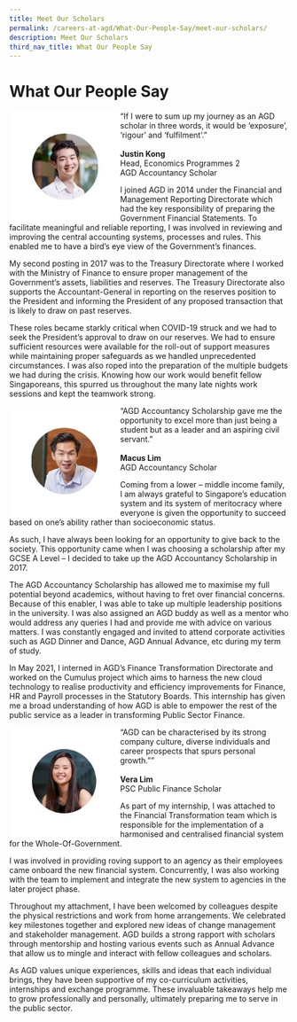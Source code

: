 ```yaml
---
title: Meet Our Scholars
permalink: /careers-at-agd/What-Our-People-Say/meet-our-scholars/
description: Meet Our Scholars
third_nav_title: What Our People Say
---
```

What Our People Say
===================
<img src="/images/CareersAGD/Meet%20Our%20Scholars/mos-11.jpg"  alt="Justin Kong" style="width:200px;height:200px;" align="left">“If I were to sum up my journey as an AGD scholar in three words, it would be ‘exposure’, ‘rigour’ and ‘fulfilment’.” <br> <br> **Justin Kong**<br>Head, Economics Programmes 2 <br>AGD Accountancy Scholar



I joined AGD in 2014 under the Financial and Management Reporting Directorate which had the key responsibility of preparing the Government Financial Statements. To facilitate meaningful and reliable reporting, I was involved in reviewing and improving the central accounting systems, processes and rules. This enabled me to have a bird’s eye view of the Government’s finances.  
  
My second posting in 2017 was to the Treasury Directorate where I worked with the Ministry of Finance to ensure proper management of the Government’s assets, liabilities and reserves. The Treasury Directorate also supports the Accountant-General in reporting on the reserves position to the President and informing the President of any proposed transaction that is likely to draw on past reserves.  
  
These roles became starkly critical when COVID-19 struck and we had to seek the President’s approval to draw on our reserves. We had to ensure sufficient resources were available for the roll-out of support measures while maintaining proper safeguards as we handled unprecedented circumstances. I was also roped into the preparation of the multiple budgets we had during the crisis. Knowing how our work would benefit fellow Singaporeans, this spurred us throughout the many late nights work sessions and kept the teamwork strong.

<img src="/images/CareersAGD/Meet%20Our%20Scholars/mos-22.jpg"  alt="Macus Lim" style="width:200px;height:200px;" align="left"> “AGD Accountancy Scholarship gave me the opportunity to excel more than just being a student but as a leader and an aspiring civil servant.” <br> <br> **Macus Lim**<br>AGD Accountancy Scholar


Coming from a lower – middle income family, I am always grateful to Singapore’s education system and its system of meritocracy where everyone is given the opportunity to succeed based on one’s ability rather than socioeconomic status.  
  
As such, I have always been looking for an opportunity to give back to the society. This opportunity came when I was choosing a scholarship after my GCSE A Level – I decided to take up the AGD Accountancy Scholarship in 2017.  
  
The AGD Accountancy Scholarship has allowed me to maximise my full potential beyond academics, without having to fret over financial concerns. Because of this enabler, I was able to take up multiple leadership positions in the university. I was also assigned an AGD buddy as well as a mentor who would address any queries I had and provide me with advice on various matters. I was constantly engaged and invited to attend corporate activities such as AGD Dinner and Dance, AGD Annual Advance, etc during my term of study.  
  
In May 2021, I interned in AGD’s Finance Transformation Directorate and worked on the Cumulus project which aims to harness the new cloud technology to realise productivity and efficiency improvements for Finance, HR and Payroll processes in the Statutory Boards. This internship has given me a broad understanding of how AGD is able to empower the rest of the public service as a leader in transforming Public Sector Finance.


<img src="/images/CareersAGD/Meet%20Our%20Scholars/mos-33.jpg"  alt="Vera Lim" style="width:200px;height:200px;" align="left">“AGD can be characterised by its strong company culture, diverse individuals and career prospects that spurs personal growth.”” <br> <br> **Vera Lim**<br>PSC Public Finance Scholar


As part of my internship, I was attached to the Financial Transformation team which is responsible for the implementation of a harmonised and centralised financial system for the Whole-Of-Government.  
  
I was involved in providing roving support to an agency as their employees came onboard the new financial system. Concurrently, I was also working with the team to implement and integrate the new system to agencies in the later project phase.  
  
Throughout my attachment, I have been welcomed by colleagues despite the physical restrictions and work from home arrangements. We celebrated key milestones together and explored new ideas of change management and stakeholder management. AGD builds a strong rapport with scholars through mentorship and hosting various events such as Annual Advance that allow us to mingle and interact with fellow colleagues and scholars.  
  
As AGD values unique experiences, skills and ideas that each individual brings, they have been supportive of my co-curriculum activities, internships and exchange programme. These invaluable takeaways help me to grow professionally and personally, ultimately preparing me to serve in the public sector.